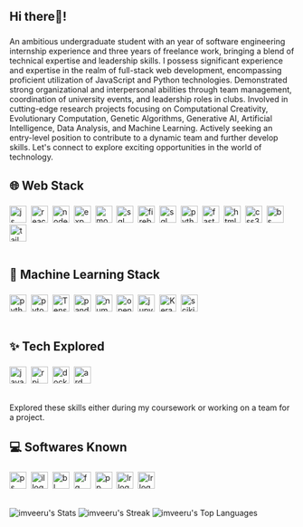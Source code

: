 <h2 align="left">Hi there👋!</h2>

###

<p align="left">An ambitious undergraduate student with an year of software engineering internship experience and three years of freelance work, bringing a blend of technical expertise and leadership skills. I possess significant experience and expertise in the realm of full-stack web development, encompassing proficient utilization of JavaScript and Python technologies.  Demonstrated strong organizational and interpersonal abilities through team management, coordination of university events, and leadership roles in clubs. Involved in cutting-edge research projects focusing on Computational Creativity, Evolutionary Computation, Genetic Algorithms, Generative AI, Artificial Intelligence, Data Analysis, and Machine Learning. Actively seeking an entry-level position to contribute to a dynamic team and further develop skills. Let's connect to explore exciting opportunities in the world of technology.</p>

###

<h2 align="left">🌐 Web Stack</h2>

###

<div align="left">
  <img src="https://img.shields.io/badge/javascript-%23323330.svg?style=for-the-badge&logo=javascript&logoColor=%23F7DF1E" height="30" alt="js logo"  />
  <img width="0" />
  <img src="https://img.shields.io/badge/react-%2320232a.svg?style=for-the-badge&logo=react&logoColor=%2361DAFB" height="30" alt="react logo"  />
  <img width="0" />
  <img src="https://img.shields.io/badge/node.js-6DA55F?style=for-the-badge&logo=node.js&logoColor=white" height="30" alt="node logo"  />
  <img width="0" />
  <img src="https://img.shields.io/badge/express.js-%23404d59.svg?style=for-the-badge&logo=express&logoColor=%2361DAFB" height="30" alt="exp logo"  />
  <img width="0" />
  <img src="https://img.shields.io/badge/MongoDB-%234ea94b.svg?style=for-the-badge&logo=mongodb&logoColor=white" height="30" alt="mongo logo"  />
  <img width="0" />
  <img src="https://img.shields.io/badge/mysql-%2300f.svg?style=for-the-badge&logo=mysql&logoColor=white" height="30" alt="sql logo"  />
  <img width="0" />
  <img src="https://img.shields.io/badge/Firebase-039BE5?style=for-the-badge&logo=Firebase&logoColor=white" height="30" alt="firebase logo"  />
  <img width="0" />
  <img src="https://img.shields.io/badge/mysql-%2300f.svg?style=for-the-badge&logo=mysql&logoColor=white" height="30" alt="sql logo"  />
  <img width="0" />
  <img src="https://img.shields.io/badge/Python-3776AB?logo=python&logoColor=white&style=for-the-badge" height="30" alt="python logo"  />
  <img width="0" />
  <img src="https://img.shields.io/badge/FastAPI-009688?logo=fastapi&logoColor=white&style=for-the-badge" height="30" alt="fastapi logo"  />
  <img width="0" />
  <img src="https://img.shields.io/badge/HTML5-E34F26?logo=html5&logoColor=white&style=for-the-badge" height="30" alt="html5 logo"  />
  <img width="0" />
  <img src="https://img.shields.io/badge/CSS3-1572B6?logo=css3&logoColor=white&style=for-the-badge" height="30" alt="css3 logo"  />
  <img width="0" />
  <img src="https://img.shields.io/badge/bootstrap-%238511FA.svg?style=for-the-badge&logo=bootstrap&logoColor=white" height="30" alt="bs logo"  />
  <img width="0" />
  <img src="https://img.shields.io/badge/Tailwind CSS-06B6D4?logo=tailwindcss&logoColor=black&style=for-the-badge" height="30" alt="tailwindcss logo"  />
</div>

<br>


###

<h2 align="left">🤖 Machine Learning Stack</h2>

###

<div align="left">
<img src="https://img.shields.io/badge/Python-3776AB?logo=python&logoColor=white&style=for-the-badge" height="30"
  alt="python logo" />
  <img width="0" />
<img src="https://img.shields.io/badge/PyTorch-EE4C2C?logo=pytorch&logoColor=white&style=for-the-badge" height="30"
  alt="pytorch logo" />
  <img width="0" />
<img src="https://img.shields.io/badge/TensorFlow-FF6F00?logo=tensorflow&logoColor=black&style=for-the-badge"
  height="30" alt="TensorFlow logo" />
  <img width="0" />
<img src="https://img.shields.io/badge/pandas-150458?logo=pandas&logoColor=white&style=for-the-badge" height="30"
  alt="pandas logo" />
  <img width="0" />
<img src="https://img.shields.io/badge/NumPy-013243?logo=numpy&logoColor=white&style=for-the-badge" height="30"
  alt="numpy logo" />
  <img width="0" />
<img src="https://img.shields.io/badge/OpenCV-5C3EE8?logo=opencv&logoColor=white&style=for-the-badge" height="30"
  alt="opencv logo" />
  <img width="0" />
<img src="https://img.shields.io/badge/Jupyter-F37626?logo=jupyter&logoColor=black&style=for-the-badge" height="30"
  alt="jupyter logo" />
  <img width="0" />
<img src="https://img.shields.io/badge/Keras-%23D00000.svg?style=for-the-badge&logo=Keras&logoColor=white" height="30" alt="Keras logo" />
  <img width="0" />
<img src="https://img.shields.io/badge/scikit--learn-%23F7931E.svg?style=for-the-badge&logo=scikit-learn&logoColor=white" height="30" alt="scikit-learn logo" />
</div>

<br>


###

<h2 align="left">✨ Tech Explored</h2>

###

<div align="left">
  <img src="https://img.shields.io/badge/java-%23ED8B00.svg?style=for-the-badge&logo=openjdk&logoColor=white" height="30" alt="java logo"  />
  <img width="0" />
  <img src="https://img.shields.io/badge/-RaspberryPi-C51A4A?style=for-the-badge&logo=Raspberry-Pi" height="30" alt="rpi logo"  />
  <img width="0" />
  <img src="https://img.shields.io/badge/docker-%230db7ed.svg?style=for-the-badge&logo=docker&logoColor=white)" height="30" alt="docker logo"  />
  <img width="0" />
  <img src="https://img.shields.io/badge/-Arduino-00979D?style=for-the-badge&logo=Arduino&logoColor=white" height="30" alt="ard logo"  />
  <img width="0" />
</div>

<br>

Explored these skills either during my coursework or working on a team for a project. 

###

<h2 align="left">💻 Softwares Known</h2>

###

<div align="left">
  <img src="https://img.shields.io/badge/adobe%20photoshop-%2331A8FF.svg?style=for-the-badge&logo=adobe%20photoshop&logoColor=white" height="30" alt="ps logo"  />
  <img width="0" />
  <img src="https://img.shields.io/badge/adobe%20illustrator-%23FF9A00.svg?style=for-the-badge&logo=adobe%20illustrator&logoColor=white" height="30" alt="il logo"  />
  <img width="0" />
  <img src="https://img.shields.io/badge/blender-%23F5792A.svg?style=for-the-badge&logo=blender&logoColor=white" height="30" alt="bl logo"  />
  <img width="0" />
  <img src="https://img.shields.io/badge/figma-%23F24E1E.svg?style=for-the-badge&logo=figma&logoColor=white" height="30" alt="fg logo"  />
  <img width="0" />
  <img src="https://img.shields.io/badge/Adobe%20Premiere%20Pro-9999FF.svg?style=for-the-badge&logo=Adobe%20Premiere%20Pro&logoColor=white" height="30" alt="pp logo"  />
  <img width="0" />
  <img src="https://img.shields.io/badge/Adobe%20Lightroom-31A8FF.svg?style=for-the-badge&logo=Adobe%20Lightroom&logoColor=white" height="30" alt="lr logo"  />
  <img width="0" />
  <img src="https://img.shields.io/badge/Adobe%20After%20Effects-9999FF.svg?style=for-the-badge&logo=Adobe%20After%20Effects&logoColor=white" height="30" alt="lr logo"  />
  <img width="0" />
</div>

<br>

![imveeru's Stats](https://github-readme-stats.vercel.app/api?username=imveeru&theme=dark&show_icons=true&hide_border=true&count_private=true)
![imveeru's Streak](https://github-readme-streak-stats.herokuapp.com/?user=imveeru&theme=dark&hide_border=true)
![imveeru's Top Languages](https://github-readme-stats.vercel.app/api/top-langs/?username=imveeru&theme=dark&show_icons=true&hide_border=true&layout=compact)


###
